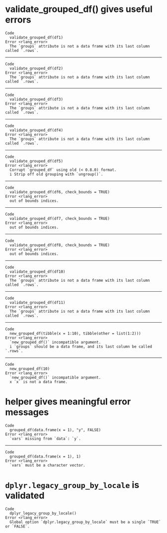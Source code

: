 # validate_grouped_df() gives useful errors

    Code
      validate_grouped_df(df1)
    Error <rlang_error>
      The `groups` attribute is not a data frame with its last column called `.rows`.

---

    Code
      validate_grouped_df(df2)
    Error <rlang_error>
      The `groups` attribute is not a data frame with its last column called `.rows`.

---

    Code
      validate_grouped_df(df3)
    Error <rlang_error>
      The `groups` attribute is not a data frame with its last column called `.rows`.

---

    Code
      validate_grouped_df(df4)
    Error <rlang_error>
      The `groups` attribute is not a data frame with its last column called `.rows`.

---

    Code
      validate_grouped_df(df5)
    Error <rlang_error>
      Corrupt `grouped_df` using old (< 0.8.0) format.
      i Strip off old grouping with `ungroup()`.

---

    Code
      validate_grouped_df(df6, check_bounds = TRUE)
    Error <rlang_error>
      out of bounds indices.

---

    Code
      validate_grouped_df(df7, check_bounds = TRUE)
    Error <rlang_error>
      out of bounds indices.

---

    Code
      validate_grouped_df(df8, check_bounds = TRUE)
    Error <rlang_error>
      out of bounds indices.

---

    Code
      validate_grouped_df(df10)
    Error <rlang_error>
      The `groups` attribute is not a data frame with its last column called `.rows`.

---

    Code
      validate_grouped_df(df11)
    Error <rlang_error>
      The `groups` attribute is not a data frame with its last column called `.rows`.

---

    Code
      new_grouped_df(tibble(x = 1:10), tibble(other = list(1:2)))
    Error <rlang_error>
      `new_grouped_df()` incompatible argument.
      i `groups` should be a data frame, and its last column be called `.rows`.

---

    Code
      new_grouped_df(10)
    Error <rlang_error>
      `new_grouped_df()` incompatible argument.
      x `x` is not a data frame.

# helper gives meaningful error messages

    Code
      grouped_df(data.frame(x = 1), "y", FALSE)
    Error <rlang_error>
      `vars` missing from `data`: `y`.

---

    Code
      grouped_df(data.frame(x = 1), 1)
    Error <rlang_error>
      `vars` must be a character vector.

# `dplyr.legacy_group_by_locale` is validated

    Code
      dplyr_legacy_group_by_locale()
    Error <rlang_error>
      Global option `dplyr.legacy_group_by_locale` must be a single `TRUE` or `FALSE`.

